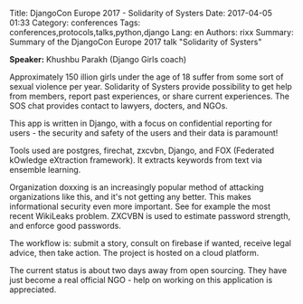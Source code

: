 Title: DjangoCon Europe 2017 - Solidarity of Systers
Date:   2017-04-05 01:33
Category: conferences
Tags: conferences,protocols,talks,python,django
Lang: en
Authors: rixx
Summary: Summary of the DjangoCon Europe 2017 talk "Solidarity of Systers"

**Speaker:** Khushbu Parakh (Django Girls coach)

Approximately 150 illion girls under the age of 18 suffer from some sort of sexual violence per year. Solidarity of
Systers provide possibility to get help from members, report past experiences, or share current experiences. The SOS
chat provides contact to lawyers, docters, and NGOs.

This app is written in Django, with a focus on confidential reporting for users - the security and safety of the users
and their data is paramount!

Tools used are postgres, firechat, zxcvbn, Django, and FOX (Federated kOwledge eXtraction framework). It extracts
keywords from text via ensemble learning.

Organization doxxing is an increasingly popular method of attacking organizations like this, and it's not getting any
better. This makes informational security even more important. See for example the most recent WikiLeaks problem.
ZXCVBN is used to estimate password strength, and enforce good passwords.

The workflow is: submit a story, consult on firebase if wanted, receive legal advice, then take action.
The project is hosted on a cloud platform.

The current status is about two days away from open sourcing. They have just become a real official NGO - help on
working on this application is appreciated.
